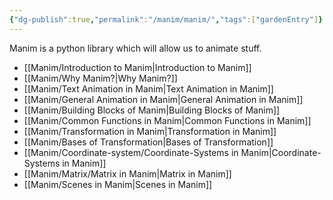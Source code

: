 ```yaml
---
{"dg-publish":true,"permalink":"/manim/manim/","tags":["gardenEntry"]}
---
```



Manim is a python library which will allow us to animate stuff.

- [[Manim/Introduction to Manim\|Introduction to Manim]]
- [[Manim/Why Manim?\|Why Manim?]]
- [[Manim/Text Animation in Manim\|Text Animation in Manim]]
- [[Manim/General Animation in Manim\|General Animation in Manim]]
- [[Manim/Building Blocks of Manim\|Building Blocks of Manim]]
- [[Manim/Common Functions in Manim\|Common Functions in Manim]]
- [[Manim/Transformation in Manim\|Transformation in Manim]]
- [[Manim/Bases of Transformation\|Bases of Transformation]]
- [[Manim/Coordinate-system/Coordinate-Systems in Manim\|Coordinate-Systems in Manim]]
- [[Manim/Matrix/Matrix in Manim\|Matrix in Manim]]
- [[Manim/Scenes in Manim\|Scenes in Manim]]